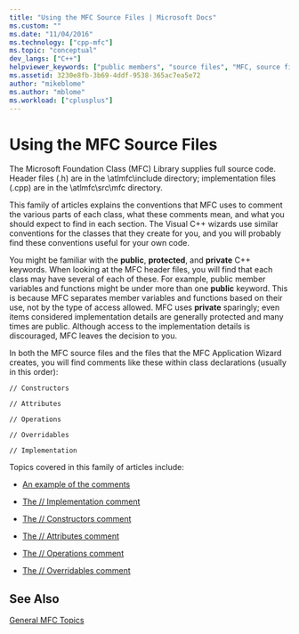 ```yaml
---
title: "Using the MFC Source Files | Microsoft Docs"
ms.custom: ""
ms.date: "11/04/2016"
ms.technology: ["cpp-mfc"]
ms.topic: "conceptual"
dev_langs: ["C++"]
helpviewer_keywords: ["public members", "source files", "MFC, source files", "MFC source files", "comments, MFC", "private member access", "protected member access", "source files, MFC"]
ms.assetid: 3230e8fb-3b69-4ddf-9538-365ac7ea5e72
author: "mikeblome"
ms.author: "mblome"
ms.workload: ["cplusplus"]
---
```

# Using the MFC Source Files
The Microsoft Foundation Class (MFC) Library supplies full source code. Header files (.h) are in the \atlmfc\include directory; implementation files (.cpp) are in the \atlmfc\src\mfc directory.  
  
 This family of articles explains the conventions that MFC uses to comment the various parts of each class, what these comments mean, and what you should expect to find in each section. The Visual C++ wizards use similar conventions for the classes that they create for you, and you will probably find these conventions useful for your own code.  
  
 You might be familiar with the **public**, **protected**, and **private** C++ keywords. When looking at the MFC header files, you will find that each class may have several of each of these. For example, public member variables and functions might be under more than one **public** keyword. This is because MFC separates member variables and functions based on their use, not by the type of access allowed. MFC uses **private** sparingly; even items considered implementation details are generally protected and many times are public. Although access to the implementation details is discouraged, MFC leaves the decision to you.  
  
 In both the MFC source files and the files that the MFC Application Wizard creates, you will find comments like these within class declarations (usually in this order):  
  
 `// Constructors`  
  
 `// Attributes`  
  
 `// Operations`  
  
 `// Overridables`  
  
 `// Implementation`  
  
 Topics covered in this family of articles include:  
  
-   [An example of the comments](../mfc/an-example-of-the-comments.md)  
  
-   [The // Implementation comment](../mfc/decrement-implementation-comment.md)  
  
-   [The // Constructors comment](../mfc/decrement-constructors-comment.md)  
  
-   [The // Attributes comment](../mfc/decrement-attributes-comment.md)  
  
-   [The // Operations comment](../mfc/decrement-operations-comment.md)  
  
-   [The // Overridables comment](../mfc/decrement-overridables-comment.md)  
  
## See Also  
 [General MFC Topics](../mfc/general-mfc-topics.md)

